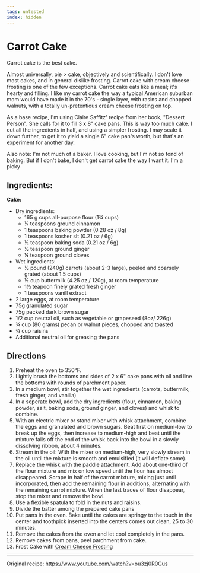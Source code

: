 ```yaml
---
tags: untested
index: hidden
---
```


# Carrot Cake
Carrot cake is the best cake. 

Almost universally, pie > cake, objectively and scientifically. I don't love most cakes, and in general dislike frosting. Carrot cake with cream cheese frosting is one of the few exceptions. Carrot cake eats like a meal; it's hearty and filling. I like my carrot cake the way a typical American suburban mom would have made it in the 70's - single layer, with rasins and chopped walnuts, with a totally un-pretentious cream cheese frosting on top. 

As a base recipe, I'm using Claire Saffitz' recipe from her book, "Dessert Person". She calls for it to fill 3 x 8" cake pans. This is way too much cake. I cut all the ingredients in half, and using a simpler frosting. I may scale it down further, to get it to yield a single 6" cake pan's worth, but that's an experiment for another day. 

Also note: I'm not much of a baker. I love cooking, but I'm not so fond of baking. But if I don't bake, I don't get carrot cake the way I want it. I'm a picky 

## Ingredients:
**Cake:**
* Dry ingredients:
    * 165 g cups all-purpose flour (1¾ cups)
    * ¼ teaspoons ground cinnamon
    * 1 teaspoons baking powder (0.28 oz / 8g)
    * 1 teaspoons kosher slt (0.21 oz / 6g)
    * ½ teaspoon baking soda (0.21 oz / 6g)
    * ½ teaspoon ground ginger
    * ¼ teaspoon ground cloves
* Wet ingredients:
    * ½ pound (240g) carrots (about 2-3 large), peeled and coarsely grated (about 1.5 cups)
    * ½ cup buttermilk (4.25 oz / 120g), at room temperature
    * 1½  teapoon finely grated fresh ginger
    * 1 teaspoons vanill extract
* 2 large eggs, at room temperature
* 75g granulated sugar
* 75g packed dark brown sugar
* 1/2 cup neutral oil, such as vegetable or grapeseed (8oz/ 226g)
* ¾ cup (80 grams) pecan or walnut pieces, chopped and toasted
* ¾ cup raisins
* Additional neutral oil for greasing the pans

## Directions
1.  Preheat the oven to 350°F. 
2.  Lightly brush the bottoms and sides of 2 x 6" cake pans with oil and line the bottoms with rounds of parchment paper.
3.  In a medium bowl, stir together the wet ingredients (carrots, buttermilk, fresh ginger, and vanilla)
5.  In a seperate bowl, add the dry ingredients (flour, cinnamon, baking powder, salt, baking soda, ground ginger, and cloves) and whisk to combine. 
6.  With an electric mixer or stand mixer with whisk attachment, combine the eggs and granulated and brown sugars. Beat first on medium-low to break up the eggs, then increase to medium-high and beat until the mixture falls off the end of the whisk back into the bowl in a slowly dissolving ribbon, about 4 minutes.
7.  Stream in the oil: With the mixer on medium-high, very slowly stream in the oil until the mixture is smooth and emulsified (it will deflate some).
8.  Replace the whisk with the paddle attachment. Add about one-third of the flour mixture and mix on low speed until the flour has almost disappeared. Scrape in half of the carrot mixture, mixing just until incorporated, then add the remaining flour in additions, alternating with the remaining carrot mixture. When the last traces of flour disappear, stop the mixer and remove the bowl. 
9.  Use a flexible spatula to fold in the nuts and raisins.
10.  Divide the batter among the prepared cake pans 
11.  Put pans in the oven. Bake until the cakes are springy to the touch in the center and toothpick inserted into the centers comes out clean, 25 to 30 minutes.
12. Remove the cakes from the oven and let cool completely in the pans. 
13. Remove cakes from pans, peel parchment from cake.
14. Frost Cake with [Cream Cheese Frosting](../Cream-Cheese-Frosting.md)

* * *

Original recipe: <https://www.youtube.com/watch?v=ou3zj0R0Gus>
